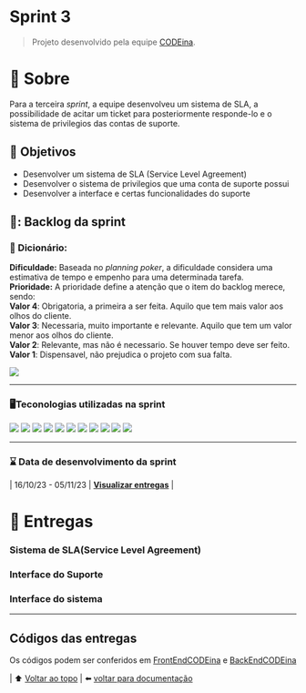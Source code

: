 # Sprint 3 <a name = 'topo'></a>
> Projeto desenvolvido pela equipe <a href='https://github.com/CODE1na'>CODEina</a>.
# :scroll: Sobre<a name = 'sobre'></a>
Para a terceira *sprint*, a equipe desenvolveu um sistema de SLA, a possibilidade de acitar um ticket para posteriormente responde-lo e o sistema de privilegios das contas de suporte.
## :round_pushpin: Objetivos
- Desenvolver um sistema de SLA (Service Level Agreement)
- Desenvolver o sistema de privilegios que uma conta de suporte possui
- Desenvolver a interface e certas funcionalidades do suporte
## 📑: Backlog da sprint
### :open_book: Dicionário:
**Dificuldade:** Baseada no *planning poker*, a dificuldade considera uma estimativa de tempo e empenho para uma determinada tarefa.<br>
**Prioridade:** A prioridade define a atenção que o item do backlog merece, sendo: 
<br>**Valor 4**: Obrigatoria, a primeira a ser feita. Aquilo que tem mais valor aos olhos do cliente.
<br>**Valor 3**: Necessaria, muito importante e relevante. Aquilo que tem um valor menor aos olhos do cliente.
<br>**Valor 2**: Relevante, mas não é necessario. Se houver tempo deve ser feito.
<br>**Valor 1**: Dispensavel, não prejudica o projeto com sua falta.

<img src='https://github.com/CODE1na/BetterCallUs/blob/Sprint03/doc/Backlog%20Sprint03.PNG'>
<hr>

### :desktop_computer:Teconologias utilizadas na sprint
<img src='https://img.shields.io/badge/Adobe%20Photoshop-31A8FF?style=for-the-badge&logo=Adobe%20Photoshop&logoColor=black'> <img src='https://img.shields.io/badge/Figma-F24E1E?style=for-the-badge&logo=figma&logoColor=white'> <img src='https://img.shields.io/badge/GitHub-100000?style=for-the-badge&logo=github&logoColor=white'> <img src='https://img.shields.io/badge/Discord-5865F2?style=for-the-badge&logo=discord&logoColor=white'> <img src='https://img.shields.io/badge/Slack-4A154B?style=for-the-badge&logo=slack&logoColor=white'> <img src='https://img.shields.io/badge/JavaScript-323330?style=for-the-badge&logo=javascript&logoColor=F7DF1E'> <img src='https://img.shields.io/badge/TypeScript-007ACC?style=for-the-badge&logo=typescript&logoColor=white'> <img src='https://img.shields.io/badge/HTML5-E34F26?style=for-the-badge&logo=html5&logoColor=white'> <img src='https://img.shields.io/badge/CSS3-1572B6?style=for-the-badge&logo=css3&logoColor=white'> <img src='https://img.shields.io/badge/MySQL-005C84?style=for-the-badge&logo=mysql&logoColor=white'> <img src='https://img.shields.io/badge/React-20232A?style=for-the-badge&logo=react&logoColor=61DAFB'>

<hr>

### :hourglass: Data de desenvolvimento da sprint
| 16/10/23 - 05/11/23 | **<a href='https://github.com/CODE1na/BetterCallUs-Doc/tree/main#projeto'>Visualizar entregas**</a> |
  
# :dart: Entregas <a name = 'entrega'></a>
### Sistema de SLA(Service Level Agreement)


### Interface do Suporte


### Interface do sistema


<hr>

## Códigos das entregas
Os códigos podem ser conferidos em <a href='https://github.com/CODE1na/BetterCallUs/tree/frontend-codeina'>FrontEndCODEina</a> e <a href='https://github.com/CODE1na/BetterCallUs/tree/backend-codeina'>BackEndCODEina</a>

| :arrow_up: [Voltar ao topo](#topo) | :arrow_left: [voltar para documentação](https://github.com/CODE1na/BetterCallUs-Doc)
